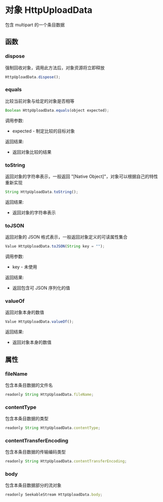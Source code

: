 # 对象 HttpUploadData
包含 multipart 的一个条目数据

## 函数
        
### dispose
强制回收对象，调用此方法后，对象资源将立即释放
```JavaScript
HttpUploadData.dispose();
```

### equals
比较当前对象与给定的对象是否相等
```JavaScript
Boolean HttpUploadData.equals(object expected);
```

调用参数:
* expected - 制定比较的目标对象

返回结果:
* 返回对象比较的结果

### toString
返回对象的字符串表示，一般返回 "[Native Object]"，对象可以根据自己的特性重新实现
```JavaScript
String HttpUploadData.toString();
```

返回结果:
* 返回对象的字符串表示

### toJSON
返回对象的 JSON 格式表示，一般返回对象定义的可读属性集合
```JavaScript
Value HttpUploadData.toJSON(String key = "");
```

调用参数:
* key - 未使用

返回结果:
* 返回包含可 JSON 序列化的值

### valueOf
返回对象本身的数值
```JavaScript
Value HttpUploadData.valueOf();
```

返回结果:
* 返回对象本身的数值

## 属性
        
### fileName
包含本条目数据的文件名
```JavaScript
readonly String HttpUploadData.fileName;
```

### contentType
包含本条目数据的类型
```JavaScript
readonly String HttpUploadData.contentType;
```

### contentTransferEncoding
包含本条目数据的传输编码类型
```JavaScript
readonly String HttpUploadData.contentTransferEncoding;
```

### body
包含本条目数据部分的流对象
```JavaScript
readonly SeekableStream HttpUploadData.body;
```

